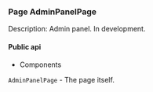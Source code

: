 ### Page AdminPanelPage

Description: Admin panel. In development. 

#### Public api

- Components

`AdminPanelPage` - The page itself.
